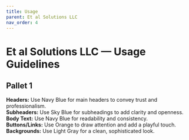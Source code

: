 ```yaml
---
title: Usage
parent: Et al Solutions LLC
nav_order: 4
---
```


# Et al Solutions LLC — Usage Guidelines

## Pallet 1
**Headers:** Use Navy Blue for main headers to convey trust and professionalism.<br>
**Subheaders:** Use Sky Blue for subheadings to add clarity and openness.<br>
**Body Text:** Use Navy Blue for readability and consistency.<br>
**Buttons/Links:** Use Orange to draw attention and add a playful touch.<br>
**Backgrounds:** Use Light Gray for a clean, sophisticated look.<br>
